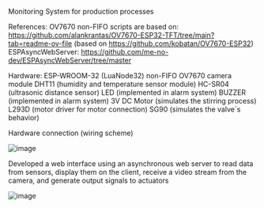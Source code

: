 Monitoring System for production processes

References:
  OV7670 non-FIFO scripts are based on: https://github.com/alankrantas/OV7670-ESP32-TFT/tree/main?tab=readme-ov-file (based on https://github.com/kobatan/OV7670-ESP32)
  ESPAsyncWebServer: https://github.com/me-no-dev/ESPAsyncWebServer/tree/master

Hardware:
  ESP-WROOM-32 (LuaNode32)
  non-FIFO OV7670 camera module
  DHT11 (humidity and temperature sensor module)
  HC-SR04 (ultrasonic distance sensor)
  LED (implemented in alarm system)
  BUZZER (implemented in alarm system)
  3V DC Motor (simulates the stirring process)
  L293D (motor driver for motor connection)
  SG90 (simulates the valve`s behavior)

Hardware connection (wiring scheme)

  ![image](https://github.com/sarcoma999/MonitoringSystem/assets/104567515/29845281-4575-491f-a1e6-e84a5e2ebfd5)

Developed a web interface using an asynchronous web server to read data from sensors, display them on the client, receive a video stream from the camera, and generate output signals to actuators

  ![image](https://github.com/sarcoma999/MonitoringSystem/assets/104567515/1ceaf3ca-dcee-488e-8349-5667cb5fc5cc)

  
